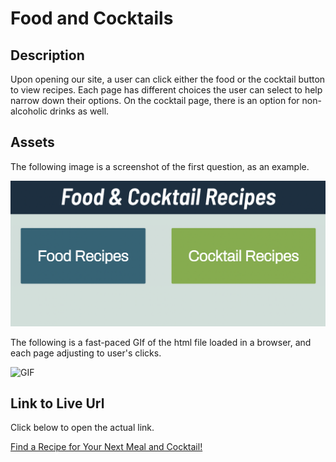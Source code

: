 # Food and Cocktails

## Description

Upon opening our site, a user can click either the food or the cocktail button to view recipes. Each page has different choices the user can select to help narrow down their options. On the cocktail page, there is an option for non-alcoholic drinks as well.

## Assets

The following image is a screenshot of the first question, as an example.

![Screenshot of the Website upon Load](./Images/Cocktails-and-Food-Homepage.png)

The following is a fast-paced GIf of the html file loaded in a browser, and each page adjusting to user's clicks.

![GIF](./Images/Search-Food-and-Cocktail-Recipes.gif "GIF")

## Link to Live Url

Click below to open the actual link.

[Find a Recipe for Your Next Meal and Cocktail!](https://havoxprime.github.io/cocktailAndFood/)
